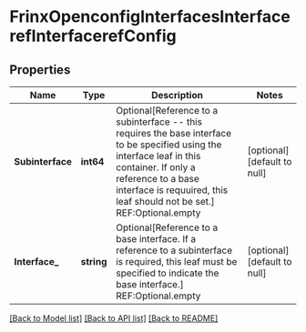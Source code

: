 # FrinxOpenconfigInterfacesInterfacerefInterfacerefConfig

## Properties
Name | Type | Description | Notes
------------ | ------------- | ------------- | -------------
**Subinterface** | **int64** | Optional[Reference to a subinterface -- this requires the base interface to be specified using the interface leaf in this container.  If only a reference to a base interface is requuired, this leaf should not be set.] REF:Optional.empty | [optional] [default to null]
**Interface_** | **string** | Optional[Reference to a base interface.  If a reference to a subinterface is required, this leaf must be specified to indicate the base interface.] REF:Optional.empty | [optional] [default to null]

[[Back to Model list]](../README.md#documentation-for-models) [[Back to API list]](../README.md#documentation-for-api-endpoints) [[Back to README]](../README.md)


